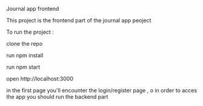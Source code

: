 Journal app frontend

This project is the frontend part of the journal app peoject

To run the project :

clone the repo

run npm install 

run npm start

open http://localhost:3000


in the first page you'll encounter the login/register page , o in order to acces the app you should run the backend part
